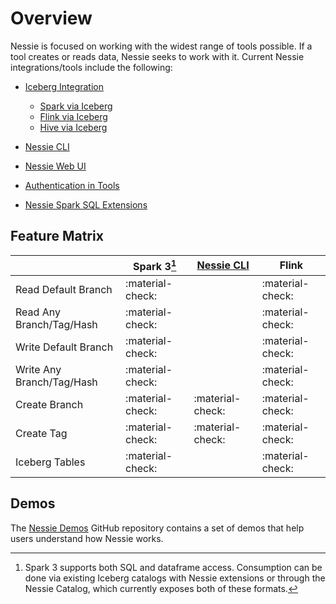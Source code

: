 # Overview

Nessie is focused on working with the widest range of tools possible. If a tool creates 
or reads data, Nessie seeks to work with it. Current Nessie integrations/tools include 
the following:

- [Iceberg Integration](iceberg/index.md)
    - [Spark via Iceberg](iceberg/spark.md)
    - [Flink via Iceberg](iceberg/flink.md)
    - [Hive via Iceberg](iceberg/hive.md)

- [Nessie CLI](cli.md)
- [Nessie Web UI](ui.md)
- [Authentication in Tools](auth_config.md)
- [Nessie Spark SQL Extensions](sql.md)


## Feature Matrix

|                           | Spark 3[^1]      | [Nessie CLI](cli.md) | Flink            |
|---------------------------|------------------|----------------------|------------------|
| Read Default Branch       | :material-check: |                      | :material-check: |
| Read Any Branch/Tag/Hash  | :material-check: |                      | :material-check: |
| Write Default Branch      | :material-check: |                      | :material-check: |
| Write Any Branch/Tag/Hash | :material-check: |                      | :material-check: |
| Create Branch             | :material-check: | :material-check:     | :material-check: |
| Create Tag                | :material-check: | :material-check:     | :material-check: |
| Iceberg Tables            | :material-check: |                      | :material-check: |

[^1]: Spark 3 supports both SQL and dataframe access. Consumption can be done via existing 
Iceberg catalogs with Nessie extensions or through the Nessie Catalog, 
which currently exposes both of these formats.

## Demos

The [Nessie Demos](https://github.com/projectnessie/nessie-demos) GitHub repository contains a set of demos that help users understand how Nessie works.
